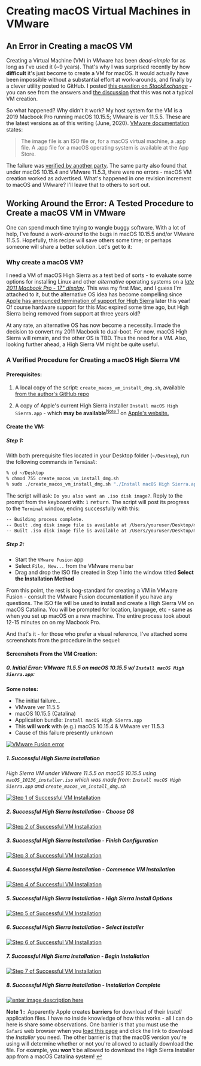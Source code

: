 # Creating macOS Virtual Machines in VMware

## An Error in Creating a macOS VM

Creating a Virtual Machine (VM) in VMware has been *dead-simple* for as long as I've used it (~9 years). That's why I was surprised recently by how **difficult** it's just become to create a VM for macOS. It would actually have been impossible without a substantial effort at work-arounds, and finally by a clever utility posted to GitHub. I posted [this question on *StackExchange*](https://apple.stackexchange.com/questions/393753/creating-high-sierra-as-vm-under-vmware-fusion) - you can see from the answers and [the discussion](https://chat.stackexchange.com/rooms/109326/discussion-between-seamus-and-user3439894) that this was not a typical VM creation.

So what happened? Why didn't it work? My host system for the VM is a 2019 Macbook Pro running macOS 10.15.5; VMware is ver 11.5.5. These are the latest versions as of this writing (June, 2020). [VMware documentation](https://docs.vmware.com/en/VMware-Fusion/11/com.vmware.fusion.using.doc/GUID-B7A0B805-BFEA-4BD3-99D8-A914897D7C36.html) states: 

>The image file is an ISO file or, for a macOS virtual machine, a .app  file. A .app file for a macOS operating system is available at the App  Store. 

The failure was [verified by another party](https://chat.stackexchange.com/transcript/message/54657972#54657972). The same party also found that under macOS 10.15.4 and VMware 11.5.3, there were no errors - macOS VM creation worked as advertised. What's happened in one revision increment to macOS and VMware? I'll leave that to others to sort out.

## Working Around the Error: A Tested Procedure to Create a macOS VM in VMware

One can spend much time trying to wangle buggy software. With a lot of help, I've found a *work-around* to the bugs in macOS 10.15.5 and/or VMware 11.5.5. Hopefully, this recipe will save others some time; or perhaps someone will share a better solution. Let's get to it:

### Why create a macOS VM?

I need a VM of macOS High Sierra as a test bed of sorts - to evaluate some options for installing Linux and other *alternative* operating systems on a [*late 2011 Macbook Pro - 17" display*](https://support.apple.com/kb/SP646?locale=en_US). This was my first Mac, and I guess I'm attached to it, but the alternative OS idea has become compelling since [Apple has announced termination of support for High Sierra](https://en.wikipedia.org/wiki/MacOS#Release_history) later this year! Of course hardware support for this Mac expired some time ago, but High Sierra being removed from support at three years old? 

At any rate, an alternative OS has now become a necessity. I made the decision to convert my 2011 Macbook to dual-boot. For now, macOS High Sierra will remain, and the other OS is TBD. Thus the need for a VM. Also, looking further ahead, a High Sierra VM might be quite useful.

### A Verified Procedure for Creating a macOS High Sierra VM

#### Prerequisites:

1. A local copy of the script: `create_macos_vm_install_dmg.sh`, available [from the author's GitHub repo](https://github.com/rtrouton/create_macos_vm_install_dmg) 

2. A copy of Apple's current High Sierra installer `Install macOS High Sierra.app` - which **may be available**<sup id="a1">[Note 1](#f1)</sup> on [Apple's website.](https://support.apple.com/en-us/HT201372) 

#### Create the VM:

##### Step 1:

With both prerequisite files located in your Desktop folder (`~/Desktop`), run the following commands in `Terminal`:

```zsh
% cd ~/Desktop
% chmod 755 create_macos_vm_install_dmg.sh
% sudo ./create_macos_vm_install_dmg.sh "./Install macOS High Sierra.app" ~/Desktop
```

The script will ask: `Do you also want an .iso disk image?`. Reply to the prompt from the keyboard with: `1` <kbd>return</kbd>. The script will post its progress to the `Terminal` window, ending successfully with this: 

```zsh
-- Building process complete.
-- Built .dmg disk image file is available at /Users/youruser/Desktop/macOS_10136_installer.dmg
-- Built .iso disk image file is available at /Users/youruser/Desktop/macOS_10136_installer.iso
```

##### Step 2:

  * Start the `VMware Fusion` app 
  * Select `File, New...` from the VMware menu bar 
  * Drag and drop the ISO file created in Step 1 into the window titled **Select the Installation Method**

From this point, the rest is bog-standard for creating a VM in VMware Fusion - consult the VMware Fusion documentation if you have any questions. The ISO file will be used to install and create a High Sierra VM on macOS Catalina. You will be prompted for location, language, etc - same as when you set up macOS on a new machine. The entire process took about 12-15 minutes on on my Macbook Pro.  

And that's it - for those who prefer a visual reference, I've attached some screenshots from the procedure in the sequel: 

#### Screenshots From the VM Creation:

##### 0. Initial Error: VMware 11.5.5 on macOS 10.15.5 w/ `Install macOS High Sierra.app`:

**Some notes:** 
  - The initial failure... 
  - VMware ver 11.5.5
  - macOS 10.15.5 (Catalina)
  - Application bundle: `Install macOS High Sierra.app`
  - This **will work** with (e.g.) macOS 10.15.4 & VMware ver 11.5.3
  - Cause of this failure presently unknown

[![VMware Fusion error][1]][1] 

##### 1. Successful High Sierra Installation

  *High Sierra VM under VMware 11.5.5 on macOS 10.15.5 using `macOS_10136_installer.iso` which was made from: `Install macOS High Sierra.app` and `create_macos_vm_install_dmg.sh`*

[![Step 1 of Successful VM Installation][2]][2]

##### 2. Successful High Sierra Installation - Choose OS

[![Step 2 of Successful VM Installation][3]][3]

##### 3. Successful High Sierra Installation - Finish Configuration

[![Step 3 of Successful VM Installation][4]][4]

##### 4. Successful High Sierra Installation - Commence VM Installation

[![Step 4 of Successful VM Installation][5]][5] 

##### 5. Successful High Sierra Installation - High Sierra Install Options

[![Step 5 of Successful VM Installation][6]][6]

##### 6. Successful High Sierra Installation - Select Installer

[![Step 6 of Successful VM Installation][7]][7]

##### 7. Successful High Sierra Installation - Begin Installation

[![Step 7 of Successful VM Installation][8]][8]

##### 8. Successful High Sierra Installation - Installation Complete

[![enter image description here][9]][9]



<b id="f1">Note 1 : </b> Apparently Apple creates **barriers** for download of their *Install* application files. I have no inside knowledge of how this works - all I can do here is share some observations. One barrier is that you  must use the `Safari` web browser when you [load this page](https://support.apple.com/en-us/HT201372) and click the link to download the *Installer* you need. The other barrier is that the macOS version you're using will determine whether or not you're allowed to actually download the file. For example, you **won't** be allowed to download the High Sierra Installer app from a macOS Catalina system!  [↩](#a1)





[1]: https://i.stack.imgur.com/MMAXL.png
[2]: https://i.stack.imgur.com/B2hmt.png
[3]: https://i.stack.imgur.com/70rgU.png
[4]: https://i.stack.imgur.com/aiwdd.png
[5]: https://i.stack.imgur.com/qhqQg.png
[6]: https://i.stack.imgur.com/MnpxL.jpg
[7]: https://i.stack.imgur.com/F9hCW.jpg
[8]: https://i.stack.imgur.com/xv6R1.jpg
[9]: https://i.stack.imgur.com/KiEav.jpg





<!---

Hidden material pending further research: 

Run these commands one at a time to make a bootable macOS High Sierra Installation media.

    hdiutil create -o /tmp/macOSHighSierra.cdr -size 5200m -layout SPUD -fs HFS+J
    hdiutil attach /tmp/macOSHighSierra.cdr.dmg -noverify -mountpoint /Volumes/install_build
    sudo Downloads/Install\ macOS\ High\ Sierra.app/Contents/Resources/createinstallmedia –volume /Volumes/install_build
    mv /tmp/macOSHighSierra.cdr.dmg ~/Desktop/InstallSystem.dmg
    hdiutil detach /Volumes/Install\ macOS\ High\ Sierra
    hdiutil convert ~/Desktop/InstallSystem.dmg -format UDTO -o ~/Desktop/macOSHighSierra.iso


ALTERNATIVE: 

https://osxdaily.com/2017/09/27/download-complete-macos-high-sierra-installer/

https://mycyberuniverse.com/macos/how-download-complete-macos-high-sierra-installer-app.html

--->